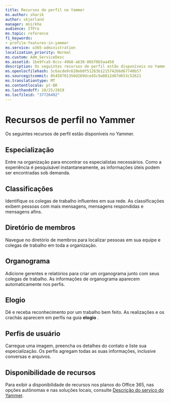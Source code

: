 ```yaml
---
title: Recursos de perfil no Yammer
ms.author: sharik
author: skjerland
manager: mnirkhe
audience: ITPro
ms.topic: reference
f1_keywords:
- profile-features-in-yammer
ms.service: o365-administration
localization_priority: Normal
ms.custom: Adm_ServiceDesc
ms.assetid: 1be9fca5-8ccc-49b8-a638-065f0b5aa450
description: Os seguintes recursos de perfil estão disponíveis no Yammer.
ms.openlocfilehash: 5c6acde9c620eb0f51263b121574266d67740b57
ms.sourcegitcommit: 05458701350d269dce45c9a0812d67d653c52621
ms.translationtype: MT
ms.contentlocale: pt-BR
ms.lasthandoff: 10/25/2019
ms.locfileid: "37726492"
---
```

# <a name="profile-features-in-yammer"></a>Recursos de perfil no Yammer

Os seguintes recursos de perfil estão disponíveis no Yammer.
 
## <a name="expertise"></a>Especialização

Entre na organização para encontrar os especialistas necessários. Como a experiência é pesquisável instantaneamente, as informações úteis podem ser encontradas sob demanda.

## <a name="leaderboards"></a>Classificações

Identifique os colegas de trabalho influentes em sua rede. As classificações exibem pessoas com mais mensagens, mensagens respondidas e mensagens afins.

## <a name="member-directory"></a>Diretório de membros

Navegue no diretório de membros para localizar pessoas em sua equipe e colegas de trabalho em toda a organização.
  
## <a name="org-chart"></a>Organograma

Adicione gerentes e relatórios para criar um organograma junto com seus colegas de trabalho. As informações de organograma aparecem automaticamente nos perfis.
  
## <a name="praise"></a>Elogio

Dê e receba reconhecimento por um trabalho bem feito. As realizações e os crachás aparecem em perfis na guia **elogio** .
 
## <a name="user-profiles"></a>Perfis de usuário

Carregue uma imagem, preencha os detalhes do contato e liste sua especialização. Os perfis agregam todas as suas informações, inclusive conversas e arquivos.
  
## <a name="feature-availability"></a>Disponibilidade de recursos

Para exibir a disponibilidade de recursos nos planos do Office 365, nas opções autônomas e nas soluções locais, consulte [Descrição do serviço do Yammer](yammer-service-description.md).
  

